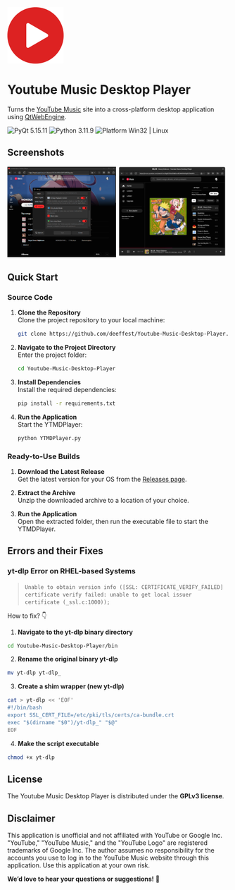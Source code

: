 <img src="resources/icons/logo.png" width="128" height="128" alt="logo"/>

# Youtube Music Desktop Player
Turns the [YouTube Music](https://music.youtube.com) site into a cross-platform desktop application using [QtWebEngine](https://wiki.qt.io/QtWebEngine).

<img src="https://img.shields.io/badge/PyQt-5.15.11-blue?color=00B16A" alt="PyQt 5.15.11"/> <img src="https://img.shields.io/badge/Python-3.11.9-blue.svg?color=00B16A" alt="Python 3.11.9"/> <img src="https://img.shields.io/badge/Platform-Win32%20|%20Linux-blue?color=00B16A" alt="Platform Win32 | Linux"/>

## Screenshots
<p>
  <img src="resources/images/screenshots/windows10.png" width="49%" alt="main_window_on_windows"/>
  <img src="resources/images/screenshots/fedora40.png" width="49%" alt="main_window_on_fedora"/>
</p>

## Quick Start
### Source Code
1. **Clone the Repository**  
   Clone the project repository to your local machine:
   ```bash
   git clone https://github.com/deeffest/Youtube-Music-Desktop-Player.git
   ```
2. **Navigate to the Project Directory**  
   Enter the project folder:
   ```bash
   cd Youtube-Music-Desktop-Player
   ```
3. **Install Dependencies**  
   Install the required dependencies:
   ```bash
   pip install -r requirements.txt
   ```
4. **Run the Application**  
   Start the YTMDPlayer:
   ```bash
   python YTMDPlayer.py
   ```

### Ready-to-Use Builds
1. **Download the Latest Release**  
   Get the latest version for your OS from the [Releases page](https://github.com/deeffest/Youtube-Music-Desktop-Player/releases/latest).

2. **Extract the Archive**  
   Unzip the downloaded archive to a location of your choice.

3. **Run the Application**  
   Open the extracted folder, then run the executable file to start the YTMDPlayer.

## Errors and their Fixes
### yt-dlp Error on RHEL-based Systems
> `Unable to obtain version info ([SSL: CERTIFICATE_VERIFY_FAILED] certificate verify failed: unable to get local issuer certificate (_ssl.c:1000));`

How to fix? 👇

1. **Navigate to the yt-dlp binary directory**
```bash
cd Youtube-Music-Desktop-Player/bin
```

2. **Rename the original binary yt-dlp**
```bash
mv yt-dlp yt-dlp_
```

3. **Create a shim wrapper (new yt-dlp)**
```bash
cat > yt-dlp << 'EOF'
#!/bin/bash
export SSL_CERT_FILE=/etc/pki/tls/certs/ca-bundle.crt
exec "$(dirname "$0")/yt-dlp_" "$@"
EOF
```

4. **Make the script executable**
```bash
chmod +x yt-dlp
```

## License
The Youtube Music Desktop Player is distributed under the **GPLv3 license**.

## Disclaimer
This application is unofficial and not affiliated with YouTube or Google Inc. "YouTube," "YouTube Music," and the "YouTube Logo" are registered trademarks of Google Inc. The author assumes no responsibility for the accounts you use to log in to the YouTube Music website through this application. Use this application at your own risk.

**We’d love to hear your questions or suggestions!** 💬
